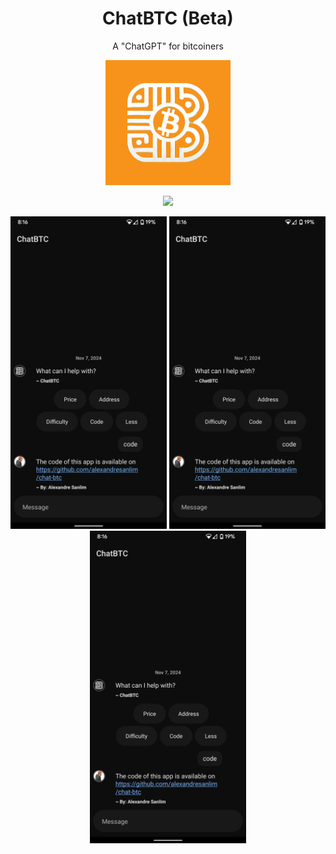 <h1 align='center'> ChatBTC (Beta) </h1>
<p align='center'> A "ChatGPT" for bitcoiners </p>

<p align='center'> 
  <img width='200' src='https://github.com/alexandresanlim/chat-btc/blob/master/assets/images/logo/orange.png?raw=true' />
 </p>
 
 <p align='center'> 
  <a href='https://play.google.com/store/apps/details?id=io.github.aichatbtc'><img src="https://img.shields.io/badge/Google_Play-414141?style=for-the-badge&logo=google-play&logoColor=white" /></a>
  <!--<a href='https://install.appcenter.ms/users/alexandre.sanlim/apps/pix-off/distribution_groups/public'><img src="https://img.shields.io/badge/Android_Apk-3DDC84?style=for-the-badge&logo=android&logoColor=white" /></a>-->
</p>
    
<p align='center'>
  <img width="250" src="https://github.com/alexandresanlim/chat-btc/blob/master/assets/images/store/google-play/1.png?raw=true"/> <img width="250" src="https://github.com/alexandresanlim/chat-btc/blob/master/assets/images/store/google-play/1.png?raw=true"/>  <img width="250" src="https://github.com/alexandresanlim/chat-btc/blob/master/assets/images/store/google-play/1.png?raw=true"/> 
 </p>
  
<!-- <p align='center'>
  <img width="200" src="https://github.com/alexandresanlim/XamarinUI.MyGallery/blob/master/screen/android/pixqrcodegeneratoroffline/animation.gif?raw=true"/> 
 </p> -->





